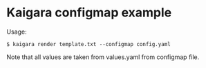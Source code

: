 # Kaigara configmap example

Usage:
```shell
$ kaigara render template.txt --configmap config.yaml
```

Note that all values are taken from values.yaml from configmap file.
